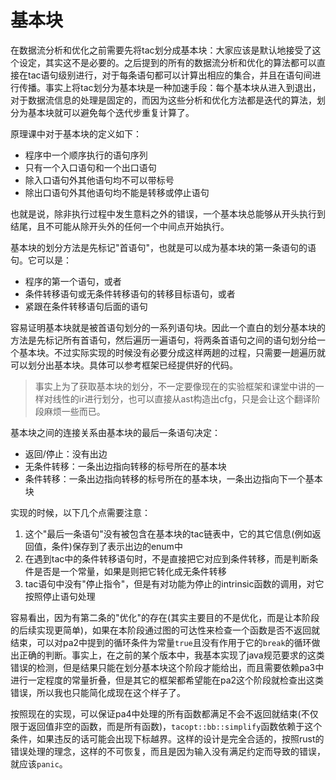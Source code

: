 # 基本块

在数据流分析和优化之前需要先将tac划分成基本块：大家应该是默认地接受了这个设定，其实这不是必要的。之后提到的所有的数据流分析和优化的算法都可以直接在tac语句级别进行，对于每条语句都可以计算出相应的集合，并且在语句间进行传播。事实上将tac划分为基本块是一种加速手段：每个基本块从进入到退出，对于数据流信息的处理是固定的，而因为这些分析和优化方法都是迭代的算法，划分为基本块就可以避免每个迭代步重复计算了。

原理课中对于基本块的定义如下：

- 程序中一个顺序执行的语句序列
- 只有一个入口语句和一个出口语句
- 除入口语句外其他语句均不可以带标号
- 除出口语句外其他语句均不能是转移或停止语句

也就是说，除非执行过程中发生意料之外的错误，一个基本块总能够从开头执行到结尾，且不可能从除开头外的任何一个中间点开始执行。

基本块的划分方法是先标记"首语句"，也就是可以成为基本块的第一条语句的语句。它可以是：

- 程序的第一个语句，或者
- 条件转移语句或无条件转移语句的转移目标语句，或者
- 紧跟在条件转移语句后面的语句

容易证明基本块就是被首语句划分的一系列语句块。因此一个直白的划分基本块的方法是先标记所有首语句，然后遍历一遍语句，将两条首语句之间的语句划分给一个基本块。不过实际实现的时候没有必要分成这样两趟的过程，只需要一趟遍历就可以划分出基本块。具体可以参考框架已经提供好的代码。

> 事实上为了获取基本块的划分，不一定要像现在的实验框架和课堂中讲的一样对线性的ir进行划分，也可以直接从ast构造出cfg，只是会让这个翻译阶段麻烦一些而已。

基本块之间的连接关系由基本块的最后一条语句决定：

- 返回/停止：没有出边
- 无条件转移：一条出边指向转移的标号所在的基本块
- 条件转移：一条出边指向转移的标号所在的基本块，一条出边指向下一个基本块

实现的时候，以下几个点需要注意：

1. 这个"最后一条语句"没有被包含在基本块的tac链表中，它的其它信息(例如返回值，条件)保存到了表示出边的enum中
2. 在遇到tac中的条件转移语句时，不是直接把它对应到条件转移，而是判断条件是否是一个常量，如果是则把它转化成无条件转移
3. tac语句中没有"停止指令"，但是有对功能为停止的intrinsic函数的调用，对它按照停止语句处理

容易看出，因为有第二条的"优化"的存在(其实主要目的不是优化，而是让本阶段的后续实现更简单)，如果在本阶段通过图的可达性来检查一个函数是否不返回就结束，可以对pa2中提到的循环条件为常量`true`且没有作用于它的`break`的循环做出正确的判断。事实上，在之前的某个版本中，我基本实现了java规范要求的这类错误的检测，但是结果只能在划分基本块这个阶段才能给出，而且需要依赖pa3中进行一定程度的常量折叠，但是其它的框架都希望能在pa2这个阶段就检查出这类错误，所以我也只能简化成现在这个样子了。

按照现在的实现，可以保证pa4中处理的所有函数都满足不会不返回就结束(不仅限于返回值非空的函数，而是所有函数)，`tacopt::bb::simplify`函数依赖于这个条件，如果违反的话可能会出现下标越界。这样的设计是完全合适的，按照rust的错误处理的理念，这样的不可恢复，而且是因为输入没有满足约定而导致的错误，就应该`panic`。